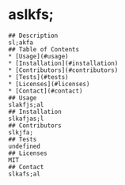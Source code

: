  # aslkfs;
    ## Description
    sl;akfa
    ## Table of Contents
    * [Usage](#usage)
    * [Installation](#installation)
    * [Contributors](#contributors)
    * [Tests](#tests)
    * [Licenses](#licenses)
    * [Contact](#contact)
    ## Usage
    slakfjs;al
    ## Installation
    slkafjas;l
    ## Contributors
    slkjfa;
    ## Tests
    undefined
    ## Licenses
    MIT
    ## Contact
    slkafs;al
    
